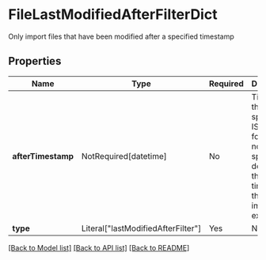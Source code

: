 # FileLastModifiedAfterFilterDict

Only import files that have been modified after a specified timestamp


## Properties
| Name | Type | Required | Description |
| ------------ | ------------- | ------------- | ------------- |
**afterTimestamp** | NotRequired[datetime] | No | Timestamp threshold, specified in ISO-8601 format. If not specified, defaults to the timestamp the file import is executed.  |
**type** | Literal["lastModifiedAfterFilter"] | Yes | None |


[[Back to Model list]](../../../../README.md#models-v2-link) [[Back to API list]](../../../../README.md#apis-v2-link) [[Back to README]](../../../../README.md)
